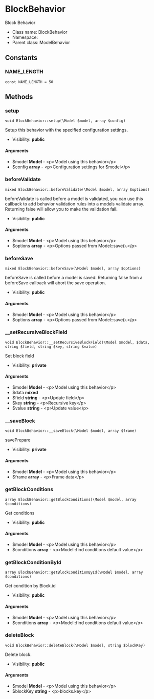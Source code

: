 BlockBehavior
===============

Block Behavior




* Class name: BlockBehavior
* Namespace: 
* Parent class: ModelBehavior



Constants
----------


### NAME_LENGTH

    const NAME_LENGTH = 50







Methods
-------


### setup

    void BlockBehavior::setup(\Model $model, array $config)

Setup this behavior with the specified configuration settings.



* Visibility: **public**


#### Arguments
* $model **Model** - &lt;p&gt;Model using this behavior&lt;/p&gt;
* $config **array** - &lt;p&gt;Configuration settings for $model&lt;/p&gt;



### beforeValidate

    mixed BlockBehavior::beforeValidate(\Model $model, array $options)

beforeValidate is called before a model is validated, you can use this callback to
add behavior validation rules into a models validate array. Returning false
will allow you to make the validation fail.



* Visibility: **public**


#### Arguments
* $model **Model** - &lt;p&gt;Model using this behavior&lt;/p&gt;
* $options **array** - &lt;p&gt;Options passed from Model::save().&lt;/p&gt;



### beforeSave

    mixed BlockBehavior::beforeSave(\Model $model, array $options)

beforeSave is called before a model is saved. Returning false from a beforeSave callback
will abort the save operation.



* Visibility: **public**


#### Arguments
* $model **Model** - &lt;p&gt;Model using this behavior&lt;/p&gt;
* $options **array** - &lt;p&gt;Options passed from Model::save().&lt;/p&gt;



### __setRecursiveBlockField

    void BlockBehavior::__setRecursiveBlockField(\Model $model, $data, string $field, string $key, string $value)

Set block field



* Visibility: **private**


#### Arguments
* $model **Model** - &lt;p&gt;Model using this behavior&lt;/p&gt;
* $data **mixed**
* $field **string** - &lt;p&gt;Update field&lt;/p&gt;
* $key **string** - &lt;p&gt;Recursive key&lt;/p&gt;
* $value **string** - &lt;p&gt;Update value&lt;/p&gt;



### __saveBlock

    void BlockBehavior::__saveBlock(\Model $model, array $frame)

savePrepare



* Visibility: **private**


#### Arguments
* $model **Model** - &lt;p&gt;Model using this behavior&lt;/p&gt;
* $frame **array** - &lt;p&gt;Frame data&lt;/p&gt;



### getBlockConditions

    array BlockBehavior::getBlockConditions(\Model $model, array $conditions)

Get conditions



* Visibility: **public**


#### Arguments
* $model **Model** - &lt;p&gt;Model using this behavior&lt;/p&gt;
* $conditions **array** - &lt;p&gt;Model::find conditions default value&lt;/p&gt;



### getBlockConditionById

    array BlockBehavior::getBlockConditionById(\Model $model, array $conditions)

Get condition by Block.id



* Visibility: **public**


#### Arguments
* $model **Model** - &lt;p&gt;Model using this behavior&lt;/p&gt;
* $conditions **array** - &lt;p&gt;Model::find conditions default value&lt;/p&gt;



### deleteBlock

    void BlockBehavior::deleteBlock(\Model $model, string $blockKey)

Delete block.



* Visibility: **public**


#### Arguments
* $model **Model** - &lt;p&gt;Model using this behavior&lt;/p&gt;
* $blockKey **string** - &lt;p&gt;blocks.key&lt;/p&gt;


